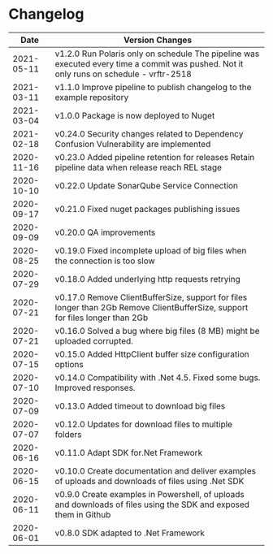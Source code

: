 # Changelog 
Date | Version Changes 
--- | --- 
2021-05-11| v1.2.0          Run Polaris only on schedule  The pipeline was executed every time a commit was pushed. Not it only runs on schedule  - vrftr-2518
2021-03-11| v1.1.0          Improve pipeline to publish changelog to the example repository
2021-03-04| v1.0.0          Package is now deployed to Nuget
2021-02-18| v0.24.0         Security changes related to Dependency Confusion Vulnerability are implemented
2020-11-16| v0.23.0         Added pipeline retention for releases  Retain pipeline data when release reach REL stage
2020-10-10| v0.22.0         Update SonarQube Service Connection
2020-09-17| v0.21.0         Fixed nuget packages publishing issues
2020-09-09| v0.20.0         QA improvements
2020-08-25| v0.19.0         Fixed incomplete upload of big files when the connection is too slow
2020-07-29| v0.18.0         Added underlying http requests retrying
2020-07-21| v0.17.0         Remove ClientBufferSize, support for files longer than 2Gb  Remove ClientBufferSize, support for files longer than 2Gb
2020-07-21| v0.16.0         Solved a bug where big files (8 MB) might be uploaded corrupted.
2020-07-15| v0.15.0         Added HttpClient buffer size configuration options
2020-07-10| v0.14.0         Compatibility with .Net 4.5. Fixed some bugs. Improved responses.
2020-07-09| v0.13.0         Added timeout to download big files
2020-07-07| v0.12.0         Updates for download files to multiple folders
2020-06-16| v0.11.0         Adapt SDK for.Net Framework
2020-06-15| v0.10.0         Create documentation and deliver examples of uploads and downloads of files using .Net SDK
2020-06-11| v0.9.0          Create examples in Powershell, of uploads and downloads of files using the SDK and exposed them in Github
2020-06-01| v0.8.0          SDK adapted to .Net Framework
